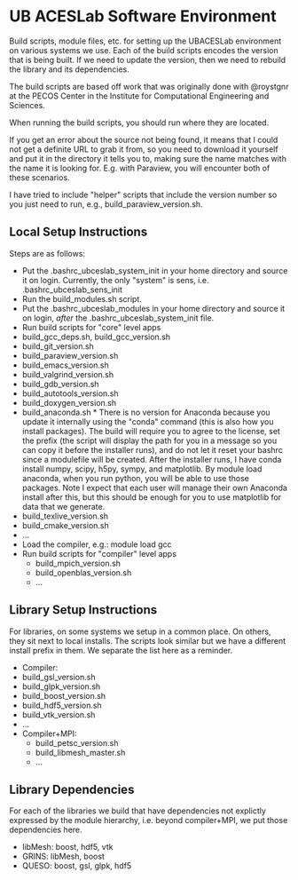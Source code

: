 UB ACESLab Software Environment
==============================
Build scripts, module files, etc. for setting up the UBACESLab environment
on various systems we use. Each of the build scripts encodes the version
that is being built. If we need to update the version, then we need to rebuild
the library and its dependencies.

The build scripts are based off work that was originally done with @roystgnr at the PECOS
Center in the Institute for Computational Engineering and Sciences.

When running the build scripts, you should run where they are located.

If you get an error about the source not being found, it means that I could not get a definite
URL to grab it from, so you need to download it yourself and put it in the directory it
tells you to, making sure the name matches with the name it is looking for. E.g. with
Paraview, you will encounter both of these scenarios.

I have tried to include "helper" scripts that include the version number so you just need to run,
e.g., build_paraview_version.sh.

Local Setup Instructions
------------------------
Steps are as follows:
*   Put the .bashrc_ubceslab_system_init in your home directory
and source it on login. Currently, the only "system" is sens, i.e. .bashrc_ubceslab_sens_init
*   Run the build_modules.sh script.
*   Put the .bashrc_ubceslab_modules in your home directory
and source it on login, *after* the .bashrc_ubceslab_system_init file.
*   Run build scripts for "core" level apps
  *   build_gcc_deps.sh, build_gcc_version.sh
  *   build_git_version.sh
  *   build_paraview_version.sh
  *   build_emacs_version.sh
  *   build_valgrind_version.sh
  *   build_gdb_version.sh
  *   build_autotools_version.sh
  *   build_doxygen_version.sh
  *   build_anaconda.sh
    * There is no version for Anaconda because you update it internally using the "conda" command
      (this is also how you install packages). The build will require
      you to agree to the license, set the prefix (the script will display the path for you in a
      message so you can copy it before the installer runs), and do not let it reset your bashrc
      since a modulefile will be created. After the installer runs, I have conda install numpy, scipy,
      h5py, sympy, and matplotlib. By module load anaconda, when you run python, you will be able to use
      those packages. Note I expect that each user will manage their own Anaconda install after this,
      but this should be enough for you to use matplotlib for data that we generate.
  *   build_texlive_version.sh
  *   build_cmake_version.sh
  *   ...
* Load the compiler, e.g.: module load gcc
* Run build scripts for "compiler" level apps
  *   build_mpich_version.sh
  *   build_openblas_version.sh
  *   ...

Library Setup Instructions
--------------------------
For libraries, on some systems we setup in a common place. On others, they sit
next to local installs. The scripts look similar but we have a different install
prefix in them. We separate the list here as a reminder.
*  Compiler:
  *   build_gsl_version.sh
  *   build_glpk_version.sh
  *   build_boost_version.sh
  *   build_hdf5_version.sh
  *   build_vtk_version.sh
  *   ...
* Compiler+MPI:
  * build_petsc_version.sh
  * build_libmesh_master.sh
  * ...

Library Dependencies
--------------------
For each of the libraries we build that have dependencies not explictly
expressed by the module hierarchy, i.e. beyond compiler+MPI, we put those
dependencies here.
* libMesh: boost, hdf5, vtk
* GRINS: libMesh, boost
* QUESO: boost, gsl, glpk, hdf5
